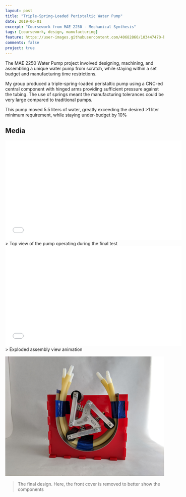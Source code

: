 ```yaml
---
layout: post
title: "Triple-Spring-Loaded Peristaltic Water Pump"
date: 2019-06-01
excerpt: "Coursework from MAE 2250 - Mechanical Synthesis"
tags: [coursework, design, manufacturing]
feature: https://user-images.githubusercontent.com/40682860/103447470-b658b800-4c59-11eb-89d8-ac01760d7504.png
comments: false
project: true
---
```


The MAE 2250 Water Pump project involved designing, machining, and assembling a unique water pump from scratch, while staying within a set budget and manufacturing time restrictions. 

My group produced a triple-spring-loaded peristaltic pump using a CNC-ed central component with hinged arms providing sufficient pressure against the tubing. The use of springs meant the manufacturing tolerances could be very large compared to traditional pumps.

This pump moved 5.5 liters of water, greatly exceeding the desired >1 liter minimum requirement, while staying under-budget by 10%

## Media

<iframe width="560" height="315" src="//www.youtube.com/embed/d04WBPQ_QKA" frameborder="0"> </iframe>
> Top view of the pump operating during the final test

<iframe width="560" height="315" src="//www.youtube.com/embed/uOZivnIg7b8" frameborder="0"> </iframe>
> Exploded assembly view animation

![Pump](/assets/img/pump.jpg)
> The final design. Here, the front cover is removed to better show the components

